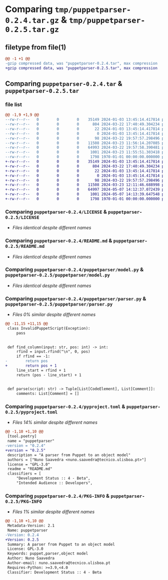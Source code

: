 # Comparing `tmp/puppetparser-0.2.4.tar.gz` & `tmp/puppetparser-0.2.5.tar.gz`

## filetype from file(1)

```diff
@@ -1 +1 @@
-gzip compressed data, was "puppetparser-0.2.4.tar", max compression
+gzip compressed data, was "puppetparser-0.2.5.tar", max compression
```

## Comparing `puppetparser-0.2.4.tar` & `puppetparser-0.2.5.tar`

### file list

```diff
@@ -1,9 +1,9 @@
--rw-r--r--   0        0        0    35149 2024-01-03 13:45:14.417814 puppetparser-0.2.4/LICENSE
--rw-r--r--   0        0        0      804 2024-03-22 17:40:49.304234 puppetparser-0.2.4/README.md
--rw-r--r--   0        0        0       22 2024-01-03 13:45:14.417814 puppetparser-0.2.4/puppetparser/.gitignore
--rw-r--r--   0        0        0        0 2024-01-03 13:45:14.417814 puppetparser-0.2.4/puppetparser/__init__.py
--rw-r--r--   0        0        0       98 2024-03-22 19:57:57.298496 puppetparser-0.2.4/puppetparser/__main__.py
--rw-r--r--   0        0        0    11508 2024-03-23 11:56:14.207085 puppetparser-0.2.4/puppetparser/model.py
--rw-r--r--   0        0        0    64993 2024-03-22 19:57:58.390481 puppetparser-0.2.4/puppetparser/parser.py
--rw-r--r--   0        0        0     1001 2024-03-23 11:55:51.303418 puppetparser-0.2.4/pyproject.toml
--rw-r--r--   0        0        0     1798 1970-01-01 00:00:00.000000 puppetparser-0.2.4/PKG-INFO
+-rw-r--r--   0        0        0    35149 2024-01-03 13:45:14.417814 puppetparser-0.2.5/LICENSE
+-rw-r--r--   0        0        0      804 2024-03-22 17:40:49.304234 puppetparser-0.2.5/README.md
+-rw-r--r--   0        0        0       22 2024-01-03 13:45:14.417814 puppetparser-0.2.5/puppetparser/.gitignore
+-rw-r--r--   0        0        0        0 2024-01-03 13:45:14.417814 puppetparser-0.2.5/puppetparser/__init__.py
+-rw-r--r--   0        0        0       98 2024-03-22 19:57:57.298496 puppetparser-0.2.5/puppetparser/__main__.py
+-rw-r--r--   0        0        0    11508 2024-03-23 12:11:46.688998 puppetparser-0.2.5/puppetparser/model.py
+-rw-r--r--   0        0        0    64997 2024-05-07 14:12:37.072439 puppetparser-0.2.5/puppetparser/parser.py
+-rw-r--r--   0        0        0     1001 2024-05-07 14:13:39.647548 puppetparser-0.2.5/pyproject.toml
+-rw-r--r--   0        0        0     1798 1970-01-01 00:00:00.000000 puppetparser-0.2.5/PKG-INFO
```

### Comparing `puppetparser-0.2.4/LICENSE` & `puppetparser-0.2.5/LICENSE`

 * *Files identical despite different names*

### Comparing `puppetparser-0.2.4/README.md` & `puppetparser-0.2.5/README.md`

 * *Files identical despite different names*

### Comparing `puppetparser-0.2.4/puppetparser/model.py` & `puppetparser-0.2.5/puppetparser/model.py`

 * *Files identical despite different names*

### Comparing `puppetparser-0.2.4/puppetparser/parser.py` & `puppetparser-0.2.5/puppetparser/parser.py`

 * *Files 0% similar despite different names*

```diff
@@ -11,15 +11,15 @@
 class InvalidPuppetScript(Exception):
     pass
 
 
 def find_column(input: str, pos: int) -> int:
     rfind = input.rfind("\n", 0, pos)
     if rfind == -1:
-        return pos
+        return pos + 1
     line_start = rfind + 1
     return (pos - line_start) + 1
 
 
 def parse(script: str) -> Tuple[List[CodeElement], List[Comment]]:
     comments: List[Comment] = []
```

### Comparing `puppetparser-0.2.4/pyproject.toml` & `puppetparser-0.2.5/pyproject.toml`

 * *Files 14% similar despite different names*

```diff
@@ -1,10 +1,10 @@
 [tool.poetry]
 name = "puppetparser"
-version = "0.2.4"
+version = "0.2.5"
 description = "A parser from Puppet to an object model"
 authors = ["Nuno Saavedra <nuno.saavedra@tecnico.ulisboa.pt>"]
 license = "GPL-3.0"
 readme = "README.md"
 classifiers = [
     "Development Status :: 4 - Beta",
     "Intended Audience :: Developers",
```

### Comparing `puppetparser-0.2.4/PKG-INFO` & `puppetparser-0.2.5/PKG-INFO`

 * *Files 1% similar despite different names*

```diff
@@ -1,10 +1,10 @@
 Metadata-Version: 2.1
 Name: puppetparser
-Version: 0.2.4
+Version: 0.2.5
 Summary: A parser from Puppet to an object model
 License: GPL-3.0
 Keywords: puppet,parser,object model
 Author: Nuno Saavedra
 Author-email: nuno.saavedra@tecnico.ulisboa.pt
 Requires-Python: >=3.9,<4.0
 Classifier: Development Status :: 4 - Beta
```

